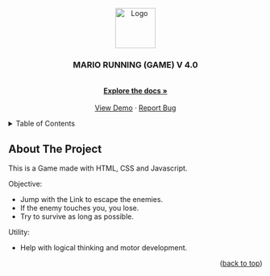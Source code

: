 <div id="top"></div>



<!-- PROJECT LOGO -->
<br />
<div align="center">
  <a href="#">
    <img src="https://github.com/othneildrew/Best-README-Template/raw/master/images/logo.png" alt="Logo" width="80" height="80">
  </a>

  <h3 align="center">MARIO RUNNING (GAME) V 4.0</h3>

  <p align="center">
    <br />
    <a href="https://github.com/fmachadoweb/mariorunning"><strong>Explore the docs »</strong></a>
    <br />
    <br />
    <a href="https://hardtek.com.br/game3/">View Demo</a>
    ·
    <a href="mailto:fernandomachadoweb">Report Bug</a>

  </p>
</div>



<!-- TABLE OF CONTENTS -->
<details>
  <summary>Table of Contents</summary>
  <ul>
    <li><a href="#about-the-project">About The Project</a></li>
    <li><a href="#contact">Contact</a></li>
    <li><a href="#game-screenshot">Game Screenshot</a></li>
  </ul>
</details>



<!-- ABOUT THE PROJECT -->
## About The Project

This is a Game made with HTML, CSS and Javascript.

Objective:
* Jump with the Link to escape the enemies.
* If the enemy touches you, you lose.
* Try to survive as long as possible.

Utility:
* Help with logical thinking and motor development.

<p align="right">(<a href="#top">back to top</a>)</p>



